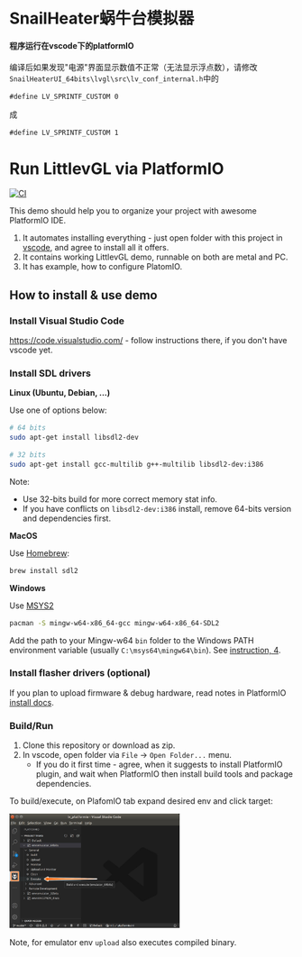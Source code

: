 # SnailHeater蜗牛台模拟器
#### 程序运行在vscode下的platformIO

编译后如果发现"电源"界面显示数值不正常（无法显示浮点数），请修改`SnailHeaterUI_64bits\lvgl\src\lv_conf_internal.h`中的
```
#define LV_SPRINTF_CUSTOM 0
```
成
```
#define LV_SPRINTF_CUSTOM 1
```

# Run LittlevGL via PlatformIO

[![CI](https://github.com/lvgl/lv_platformio/workflows/CI/badge.svg?branch=master)](https://github.com/lvgl/lv_platformio/actions)

This demo should help you to organize your project with awesome PlatformIO IDE.

1. It automates installing everything - just open folder with this project in
   [vscode](https://code.visualstudio.com/), and agree to install all it offers.
2. It contains working LittlevGL demo, runnable on both are metal and PC.
3. It has example, how to configure PlatomIO.


## How to install & use demo

### Install Visual Studio Code

https://code.visualstudio.com/ - follow instructions there, if you don't have
vscode yet.


### Install SDL drivers

**Linux (Ubuntu, Debian, ...)**

Use one of options below:

```sh
# 64 bits
sudo apt-get install libsdl2-dev
```

```sh
# 32 bits
sudo apt-get install gcc-multilib g++-multilib libsdl2-dev:i386
```

Note:

- Use 32-bits build for more correct memory stat info.
- If you have conflicts on `libsdl2-dev:i386` install, remove 64-bits version
  and dependencies first.

**MacOS**

Use [Homebrew](https://brew.sh/):

```sh
brew install sdl2
```

**Windows**

Use [MSYS2](https://www.msys2.org/)

```sh
pacman -S mingw-w64-x86_64-gcc mingw-w64-x86_64-SDL2
```

Add the path to your Mingw-w64 `bin` folder to the Windows PATH environment
variable (usually `C:\msys64\mingw64\bin`). See [instruction, 4](https://code.visualstudio.com/docs/cpp/config-mingw#_prerequisites).


### Install flasher drivers (optional)

If you plan to upload firmware & debug hardware, read notes in PlatformIO
[install docs](http://docs.platformio.org/en/latest/installation.html#troubleshooting).


### Build/Run

1. Clone this repository or download as zip.
2. In vscode, open folder via `File` -> `Open Folder...` menu.
   - If you do it first time - agree, when it suggests to install PlatformIO
     plugin, and wait when PlatformIO then install build tools and package
     dependencies.

To build/execute, on PlafomIO tab expand desired env and click target:

<img src="support/pio_explorer.jpg" width="60%">

Note, for emulator env `upload` also executes compiled binary.
